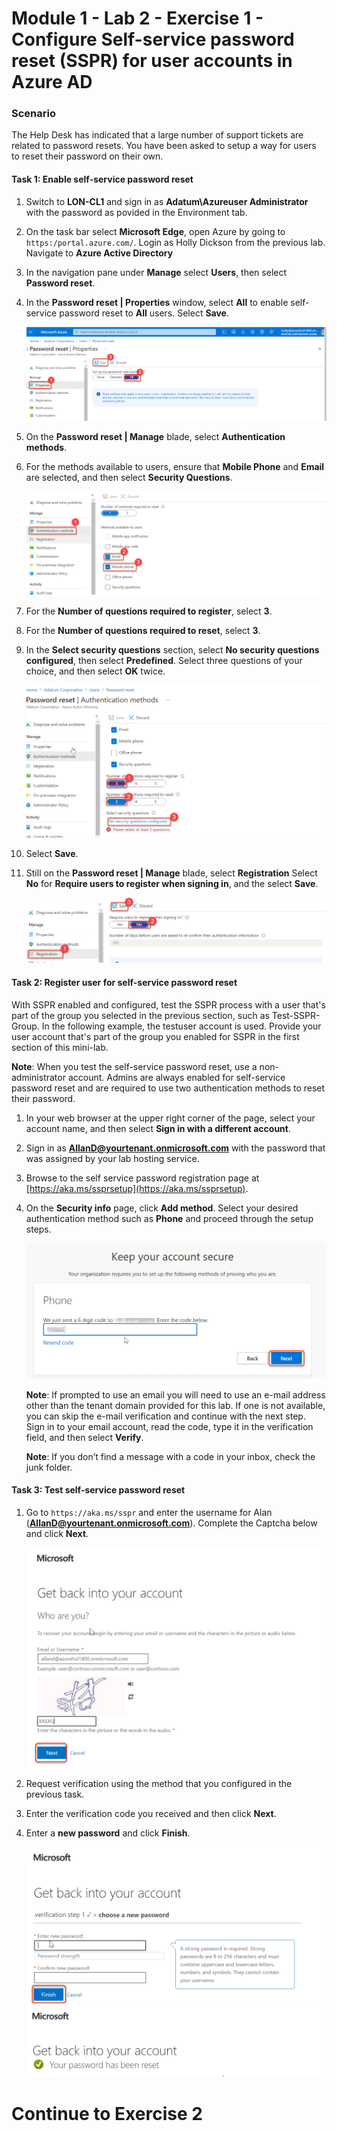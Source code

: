 # Module 1 - Lab 2 - Exercise 1 - Configure Self-service password reset (SSPR) for user accounts in Azure AD

### Scenario

The Help Desk has indicated that a large number of support tickets are related to password resets. You have been asked to setup a way for users to reset their password on their own. 

#### Task 1: Enable self-service password reset

1.  Switch to **LON-CL1** and sign in as **Adatum\Azureuser Administrator** with the password as povided in the Environment tab.

1.  On the task bar select **Microsoft Edge**, open Azure by going to `https:/portal.azure.com/`.  Login as Holly Dickson from the previous lab. Navigate to **Azure Active Directory**
        
1.  In the navigation pane under **Manage** select **Users**, then select **Password reset**.

1.  In the **Password reset | Properties** window, select **All** to enable self-service password reset to **All** users. Select **Save**.

    ![](../Media/10.png)

1.  On the **Password reset | Manage** blade, select **Authentication methods**.

1.  For the methods available to users, ensure that **Mobile Phone** and
    **Email** are selected, and then select **Security Questions**.
    
    ![](../Media/11.png)

1.  For the **Number of questions required to register**, select **3**.

1.  For the **Number of questions required to reset**, select **3**.

1.  In the **Select security questions** section, select **No security questions configured**, then select **Predefined**. Select three questions of your choice, and then select **OK** twice.

    ![](../Media/12.png)

1. Select **Save**.

1. Still on the **Password reset | Manage** blade, select **Registration** Select **No** for **Require users to register when signing in**, and the select **Save**.

    ![](../Media/14.png)

#### Task 2: Register user for self-service password reset

With SSPR enabled and configured, test the SSPR process with a user that's part of the group you selected in the previous section, such as Test-SSPR-Group. In the following example, the testuser account is used. Provide your user account that's part of the group you enabled for SSPR in the first section of this mini-lab.

   **Note**: When you test the self-service password reset, use a non-administrator account. Admins are always enabled for self-service password reset and are required to use two authentication methods to reset their password.

1.   In your web browser at the upper right corner of the page, select your account name, and then select **Sign in with a different account**. 

1.  Sign in as **AllanD@yourtenant.onmicrosoft.com** with the password that was assigned by your lab hosting service.   

1. Browse to the self service password registration page at [https://aka.ms/ssprsetup](https://aka.ms/ssprsetup).

1. On the **Security info** page, click **Add method**. Select your desired authentication method such as **Phone** and proceed through the setup steps.

    ![](../Media/15.png)

   **Note**: If prompted to use an email you will need to use an e-mail address other than the tenant domain provided for this lab. If one is not available, you can skip the e-mail verification and continue with the next step. Sign in to your email account, read the code, type it in the verification field, and then select **Verify**. 
    
   **Note**: If you don’t find a message with a code in your inbox, check the junk folder.

#### Task 3: Test self-service password reset

1. Go to `https://aka.ms/sspr` and enter the username for Alan (**AllanD@yourtenant.onmicrosoft.com**). Complete the Captcha below and click **Next**.

    ![](../Media/16.png)

1. Request verification using the method that you configured in the previous task.

1. Enter the verification code you received and then click **Next**.

1. Enter a **new password** and click **Finish**.

    ![](../Media/17.png)
    ![](../Media/18.png)

# Continue to Exercise 2

